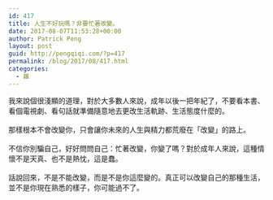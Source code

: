 ```yaml
---
id: 417
title: 人生不好玩嗎？非要忙著改變。
date: 2017-08-07T11:53:28+00:00
author: Patrick Peng
layout: post
guid: http://pengqiqi.com/?p=417
permalink: /blog/2017/08/417.html
categories:
  - 雜
---
```

&#x6211;&#x4F86;&#x8AAA;&#x500B;&#x5F88;&#x6DFA;&#x986F;&#x7684;&#x9053;&#x7406;&#xFF0C;&#x5C0D;&#x65BC;&#x5927;&#x591A;&#x6578;&#x4EBA;&#x4F86;&#x8AAA;&#xFF0C;&#x6210;&#x5E74;&#x4EE5;&#x5F8C;&#x4E00;&#x628A;&#x5E74;&#x7D00;&#x4E86;&#xFF0C;&#x4E0D;&#x8981;&#x770B;&#x672C;&#x66F8;&#x3001;&#x770B;&#x500B;&#x96FB;&#x8996;&#x5287;&#x3001;&#x770B;&#x53E5;&#x8A71;&#x5C31;&#x6E96;&#x5099;&#x96A8;&#x610F;&#x5730;&#x53BB;&#x66F4;&#x6539;&#x751F;&#x6D3B;&#x8ECC;&#x8DE1;&#x3001;&#x751F;&#x6D3B;&#x614B;&#x5EA6;&#x4EC0;&#x9EBC;&#x7684;&#x3002;<br><br>&#x90A3;&#x6A23;&#x6839;&#x672C;&#x4E0D;&#x6703;&#x6539;&#x8B8A;&#x4F60;&#xFF0C;&#x53EA;&#x6703;&#x8B93;&#x4F60;&#x672A;&#x4F86;&#x7684;&#x4EBA;&#x751F;&#x8207;&#x7CBE;&#x529B;&#x90FD;&#x8352;&#x5EE2;&#x5728;&#x300C;&#x6539;&#x8B8A;&#x300D;&#x7684;&#x8DEF;&#x4E0A;&#x3002;<br><br>&#x4E0D;&#x4FE1;&#x4F60;&#x5225;&#x9A19;&#x81EA;&#x5DF1;&#xFF0C;&#x597D;&#x597D;&#x554F;&#x554F;&#x81EA;&#x5DF1;&#xFF1A;&#x5FD9;&#x8457;&#x6539;&#x8B8A;&#xFF0C;&#x4F60;&#x8B8A;&#x4E86;&#x55CE;&#xFF1F;&#x5C0D;&#x65BC;&#x6210;&#x5E74;&#x4EBA;&#x4F86;&#x8AAA;&#xFF0C;&#x9019;&#x7A2E;&#x60C5;&#x61F7;&#x4E0D;&#x662F;&#x5929;&#x771F;&#x3001;&#x4E5F;&#x4E0D;&#x662F;&#x71B1;&#x5FF1;&#xFF0C;&#x9019;&#x662F;&#x8822;&#x3002;<br><br>&#x8A71;&#x8AAA;&#x56DE;&#x4F86;&#xFF0C;&#x4E0D;&#x662F;&#x4E0D;&#x80FD;&#x6539;&#x8B8A;&#xFF0C;&#x800C;&#x662F;&#x4E0D;&#x662F;&#x4F60;&#x9019;&#x9EBC;&#x8B8A;&#x7684;&#x3002;&#x771F;&#x6B63;&#x53EF;&#x4EE5;&#x6539;&#x8B8A;&#x81EA;&#x5DF1;&#x7684;&#x90A3;&#x7A2E;&#x751F;&#x6D3B;&#xFF0C;&#x4E26;&#x4E0D;&#x662F;&#x4F60;&#x73FE;&#x5728;&#x719F;&#x6089;&#x7684;&#x6A23;&#x5B50;&#xFF0C;&#x4F60;&#x53EF;&#x80FD;&#x904E;&#x4E0D;&#x4E86;&#x3002;